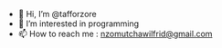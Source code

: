 - 👋 Hi, I’m @tafforzore
- 👀 I’m interested in programming 
- 📫 How to reach me :  nzomutchawilfrid@gmail.com
     
<!---        
Tafforzore/Taforzore is a ✨ english  
  
I am a freelance backend developer with other frontend knowledge. 
currently I am specializing in the frontend by seeking to become a fullstack developer.   
 I really like programming and I spend most of my time programming.     
For any project  or information  contact me at nzomutchawilfrid@gmail.com         
--->   
 
  
 
